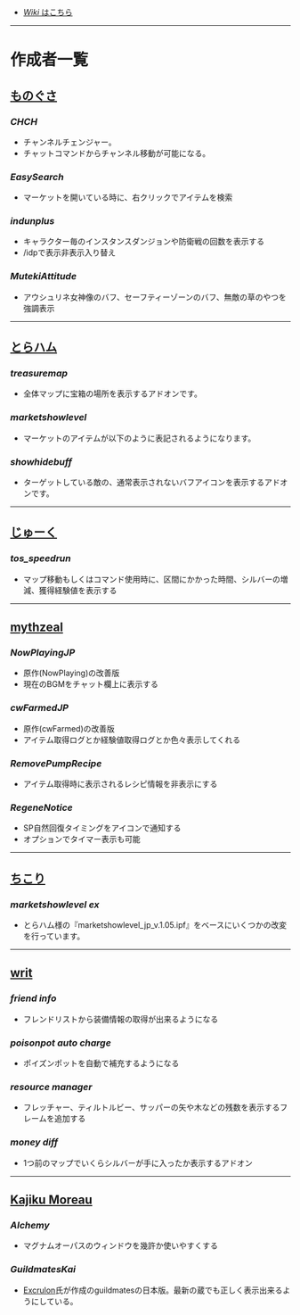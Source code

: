 
* [*Wiki* はこちら](https://github.com/JTosAddon/JTosAddonWiki/wiki)

----

# 作成者一覧

## [ものぐさ](https://github.com/Monogusa1244/MonogusaAddonStore)
### *CHCH*
* チャンネルチェンジャー。
* チャットコマンドからチャンネル移動が可能になる。  

### *EasySearch*
* マーケットを開いている時に、右クリックでアイテムを検索  

### *indunplus*
* キャラクター毎のインスタンスダンジョンや防衛戦の回数を表示する  
* /idpで表示非表示入り替え  

### *MutekiAttitude*
* アウシュリネ女神像のバフ、セーフティーゾーンのバフ、無敵の草のやつを強調表示

----

## [とらハム](https://github.com/torahamu/TOSAddon)
### *treasuremap*
* 全体マップに宝箱の場所を表示するアドオンです。

### *marketshowlevel*
* マーケットのアイテムが以下のように表記されるようになります。  

### *showhidebuff*
* ターゲットしている敵の、通常表示されないバフアイコンを表示するアドオンです。  

----

## [じゅーく](https://github.com/levelnineteen/tos_speedrun)

### *tos_speedrun*
* マップ移動もしくはコマンド使用時に、区間にかかった時間、シルバーの増減、獲得経験値を表示する

----

## [mythzeal](https://github.com/mythzeal/tos_addon)
### *NowPlayingJP*
* 原作(NowPlaying)の改善版
* 現在のBGMをチャット欄上に表示する

### *cwFarmedJP*
* 原作(cwFarmed)の改善版
* アイテム取得ログとか経験値取得ログとか色々表示してくれる

### *RemovePumpRecipe*
* アイテム取得時に表示されるレシピ情報を非表示にする  

### *RegeneNotice*
* SP自然回復タイミングをアイコンで通知する
* オプションでタイマー表示も可能

----

## [ちこり](https://github.com/chicori/TOS-Addon)

### *marketshowlevel ex*
* とらハム様の『marketshowlevel_jp_v.1.05.ipf』をベースにいくつかの改変を行っています。

----

## [writ](https://github.com/writ312/myTosAddons)
### *friend info*
* フレンドリストから装備情報の取得が出来るようになる

### *poisonpot auto charge*
* ポイズンポットを自動で補充するようになる

### *resource manager*
* フレッチャー、ティルトルビー、サッパーの矢や木などの残数を表示するフレームを追加する

### *money diff*
* 1つ前のマップでいくらシルバーが手に入ったか表示するアドオン

----

## [Kajiku Moreau](https://github.com/zak1ck)

### *Alchemy*
* マグナムオーパスのウィンドウを幾許か使いやすくする

### *GuildmatesKai*
* [Excrulon](https://github.com/Excrulon)氏が作成のguildmatesの日本版。最新の蔵でも正しく表示出来るようにしている。
